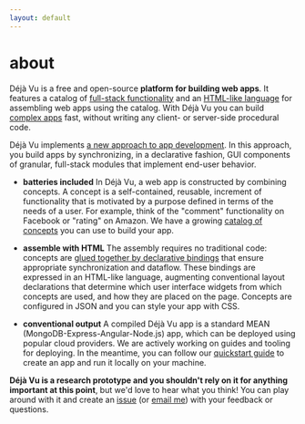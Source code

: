 ```yaml
---
layout: default
---
```


# about

Déjà Vu is a free and open-source **platform for building web apps**. 
It features a catalog of
[full-stack functionality](./catalog)
and an [HTML-like language](./tutorial) for
assembling web apps using the catalog.
With Déjà Vu you can build [complex apps](./samples) fast, without writing any
client- or server-side procedural code.

Déjà Vu implements [a new approach to app development](./research). In this approach,
you build apps by synchronizing, in a declarative fashion, GUI components of
granular, full-stack modules that implement end-user behavior.

- **batteries included** In Déjà Vu, a web app is constructed
by combining concepts.
A concept is a self-contained, reusable,
increment of functionality that is motivated by a purpose defined in terms of
the needs of a user. For example, think of the "comment" functionality
on Facebook or "rating" on Amazon. We have a growing [catalog of
concepts](./catalog) you can use to build your app.

- **assemble with HTML** The assembly requires no traditional
code: concepts are [glued together by declarative bindings](./tutorial)
that ensure appropriate synchronization and dataflow. These
bindings are expressed in an HTML-like 
language, augmenting conventional layout declarations that
determine which user interface widgets from which concepts
are used, and how they are placed on the page. Concepts
are configured in JSON and you can style your app with CSS.

- **conventional output** A compiled Déjà Vu app is a standard MEAN
(MongoDB-Express-Angular-Node.js) app, which can be
deployed using popular cloud providers. We are actively working on guides
and tooling for deploying. In the meantime, you can follow our
[quickstart guide](./quickstart) to create an app and run it locally on
your machine.


**Déjà Vu is a research prototype and you shouldn't rely on it for anything
important at this point**, but we'd love to hear what you think!
You can play around with it and create an
[issue](https://github.com/spderosso/deja-vu/issues)
(or [email me](https://spderosso.github.io)) with your
feedback or questions.
